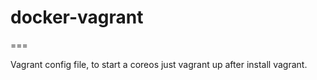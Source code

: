 # docker-vagrant
===

Vagrant config file, to start a coreos just vagrant up after install vagrant.
